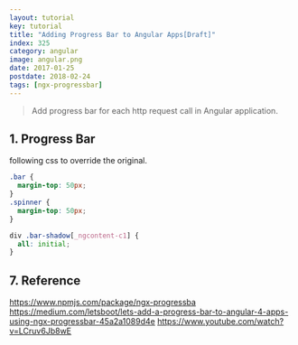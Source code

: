 ```yaml
---
layout: tutorial
key: tutorial
title: "Adding Progress Bar to Angular Apps[Draft]"
index: 325
category: angular
image: angular.png
date: 2017-01-25
postdate: 2018-02-24
tags: [ngx-progressbar]
---
```


> Add progress bar for each http request call in Angular application.

## 1. Progress Bar

following css to override the original.
```css
.bar {
  margin-top: 50px;
}
.spinner {
  margin-top: 50px;
}

div .bar-shadow[_ngcontent-c1] {
  all: initial;
}
```

## 7. Reference
https://www.npmjs.com/package/ngx-progressba
https://medium.com/letsboot/lets-add-a-progress-bar-to-angular-4-apps-using-ngx-progressbar-45a2a1089d4e
https://www.youtube.com/watch?v=LCruv6Jb8wE
